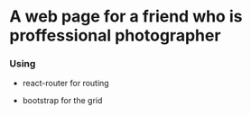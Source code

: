 # A web page for a friend who is proffessional photographer

### Using  

- react-router for routing  
  
- bootstrap for the grid  
